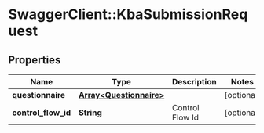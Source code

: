 # SwaggerClient::KbaSubmissionRequest

## Properties
Name | Type | Description | Notes
------------ | ------------- | ------------- | -------------
**questionnaire** | [**Array&lt;Questionnaire&gt;**](Questionnaire.md) |  | [optional] 
**control_flow_id** | **String** | Control Flow Id | [optional] 

